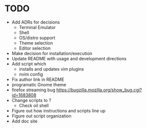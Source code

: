 # TODO

- Add ADRs for decisions
	- Terminal Emulator
	- Shell
	- OS/distro support
	- Theme selection
	- Editor selection
- Make decision for installation/execution
- Update README with usage and development directions
- Add script which
    - installs and updates vim plugins
    - nvim config
- Fix author link in README
- programatic Gnome theme
- firefox streaming bug https://bugzilla.mozilla.org/show_bug.cgi?id=1683808
- Change scripts to ?
	- Check oil shell
- Figure out how instructions and scripts line up
- Figure out script organization
- Add doc site
